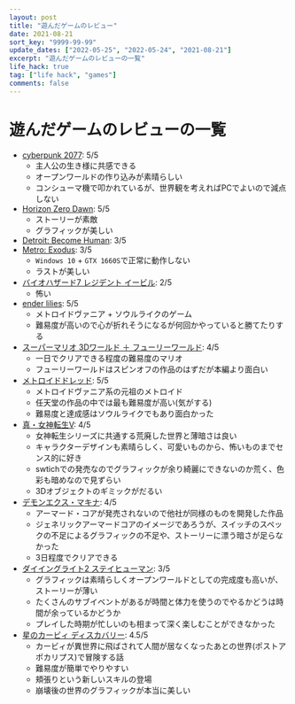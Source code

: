 ```yaml
---
layout: post
title: "遊んだゲームのレビュー"
date: 2021-08-21
sort_key: "9999-99-99"
update_dates: ["2022-05-25", "2022-05-24", "2021-08-21"]
excerpt: "遊んだゲームのレビューの一覧"
life_hack: true
tag: ["life hack", "games"]
comments: false
---
```


# 遊んだゲームのレビューの一覧
 - [cyberpunk 2077](https://www.cyberpunk.net/jp/ja/): 5/5
   - 主人公の生き様に共感できる
   - オープンワールドの作り込みが素晴らしい
   - コンシューマ機で叩かれているが、世界観を考えればPCでよいので減点しない
 - [Horizon Zero Dawn](https://ja.wikipedia.org/wiki/Horizon_Zero_Dawn): 5/5
   - ストーリーが素敵
   - グラフィックが美しい
 - [Detroit: Become Human](https://ja.wikipedia.org/wiki/%E3%83%87%E3%83%88%E3%83%AD%E3%82%A4%E3%83%88_%E3%83%93%E3%82%AB%E3%83%A0_%E3%83%92%E3%83%A5%E3%83%BC%E3%83%9E%E3%83%B3): 3/5
 - [Metro: Exodus](https://ja.wikipedia.org/wiki/%E3%83%A1%E3%83%88%E3%83%AD_%E3%82%A8%E3%82%AF%E3%82%BD%E3%83%80%E3%82%B9): 3/5
   - `Windows 10` + `GTX 1660S`で正常に動作しない
   - ラストが美しい
 - [バイオハザード7 レジデント イービル](https://ja.wikipedia.org/wiki/%E3%83%90%E3%82%A4%E3%82%AA%E3%83%8F%E3%82%B6%E3%83%BC%E3%83%897_%E3%83%AC%E3%82%B8%E3%83%87%E3%83%B3%E3%83%88_%E3%82%A4%E3%83%BC%E3%83%93%E3%83%AB): 2/5
   - 怖い
 - [ender lilies](https://www.metacritic.com/game/pc/ender-lilies-quietus-of-the-knights): 5/5
   - メトロイドヴァニア + ソウルライクのゲーム
   - 難易度が高いので心が折れそうになるが何回かやっていると勝てたりする
 - [スーパーマリオ 3Dワールド ＋ フューリーワールド](https://www.metacritic.com/game/switch/super-mario-3d-world-+-bowsers-fury): 4/5
   - 一日でクリアできる程度の難易度のマリオ
   - フューリーワールドはスピンオフの作品のはずだが本編より面白い
 - [メトロイドドレッド](https://www.metacritic.com/game/switch/metroid-dread): 5/5
   - メトロイドヴァニア系の元祖のメトロイド
   - 任天堂の作品の中では最も難易度が高い(気がする)
   - 難易度と達成感はソウルライクでもあり面白かった
 - [真・女神転生V](https://www.metacritic.com/game/switch/shin-megami-tensei-v): 4/5
   - 女神転生シリーズに共通する荒廃した世界と薄暗さは良い
   - キャラクターデザインも素晴らしく、可愛いものから、怖いものまでセンス的に好き
   - swtichでの発売なのでグラフィックが余り綺麗にできないのか荒く、色彩も暗めなので見ずらい
   - 3Dオブジェクトのギミックがだるい
 - [デモンエクス・マキナ](https://dxm.marv.jp/): 4/5
   - アーマード・コアが発売されないので他社が同様のものを開発した作品
   - ジェネリックアーマードコアのイメージであろうが、スイッチのスペックの不足によるグラフィックの不足や、ストーリーに漂う暗さが足らなかった
   - 3日程度でクリアできる
 - [ダイイングライト2 ステイヒューマン](https://jp.ign.com/dying-light-2/57531/review/dying-light-2-stay-human): 3/5
   - グラフィックは素晴らしくオープンワールドとしての完成度も高いが、ストーリーが薄い
   - たくさんのサブイベントがあるが時間と体力を使うのでやるかどうは時間が余っているかどうか
   - プレイした時期が忙しいのも相まって深く楽しむことができなかった
 - [星のカービィ ディスカバリー](https://jp.ign.com/kirby-and-the-forgotten-land/58696/review/3d): 4.5/5
   - カービィが異世界に飛ばされて人間が居なくなったあとの世界(ポストアポカリプス)で冒険する話
   - 難易度が簡単でやりやすい
   - 頬張りという新しいスキルの登場
   - 崩壊後の世界のグラフィックが本当に美しい